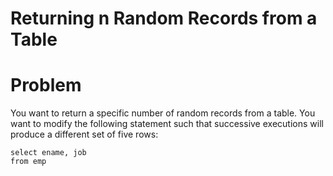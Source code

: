 # Returning n Random Records from a Table

# Problem

You want to return a specific number of random records from a table. You want to
modify the following statement such that successive executions will produce a different set of five rows:

    select ename, job
    from emp